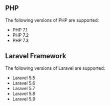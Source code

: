## PHP
The following versions of PHP are supported:

- PHP 7.1
- PHP 7.2
- PHP 7.3

## Laravel Framework
The following versions of Laravel are supported:

- Laravel 5.5
- Laravel 5.6
- Laravel 5.7
- Laravel 5.8
- Laravel 5.9
